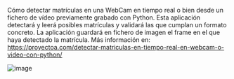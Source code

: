 Cómo detectar matrículas en una WebCam en tiempo real o bien desde un fichero de vídeo previamente grabado con Python. Esta aplicación detectará y leerá posibles matrículas y validará las que cumplan un formato concreto. La aplicación guardará en fichero de imagen el frame en el que haya detectado la matrícula. Más información en: https://proyectoa.com/detectar-matriculas-en-tiempo-real-en-webcam-o-video-con-python/

![image](https://github.com/user-attachments/assets/4cefb53f-50b5-4e6d-91db-3db3187c0bf1)
